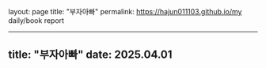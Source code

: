 layout: page
title: "부자아빠"
permalink: https://hajun011103.github.io/my daily/book report

---
title: "부자아빠"
date: 2025.04.01
---
